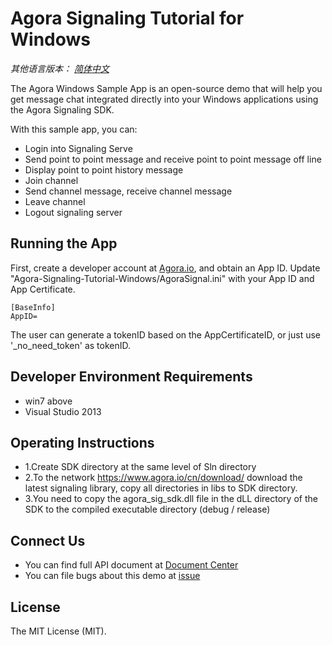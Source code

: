 # Agora Signaling Tutorial for Windows
*其他语言版本： [简体中文](README.zh.md)*

The Agora Windows Sample App is an open-source demo that will help you get message chat integrated directly into your Windows applications using the Agora Signaling SDK.

With this sample app, you can:

- Login into Signaling Serve
- Send point to point message and receive point to point message off line
- Display point to point history message
- Join channel
- Send channel message, receive channel message
- Leave channel
- Logout signaling server

## Running the App
First, create a developer account at [Agora.io](https://dashboard.agora.io/signin/), and obtain an App ID.
Update "Agora-Signaling-Tutorial-Windows/AgoraSignal.ini" with your App ID and App Certificate.

```
[BaseInfo]
AppID=
```
The user can generate a tokenID based on the AppCertificateID, or just use '_no_need_token' as tokenID.

## Developer Environment Requirements
- win7 above
- Visual Studio 2013

## Operating Instructions
- 1.Create SDK directory at the same level of Sln directory
- 2.To the network https://www.agora.io/cn/download/ download the latest signaling library, copy all directories in libs to SDK directory. 
- 3.You need to copy the agora_sig_sdk.dll file in the dLL directory of the SDK to the compiled executable directory (debug / release)

## Connect Us
- You can find full API document at [Document Center](https://docs.agora.io/en/)
- You can file bugs about this demo at [issue](https://github.com/AgoraIO/Signaling/issues)

## License
The MIT License (MIT).
